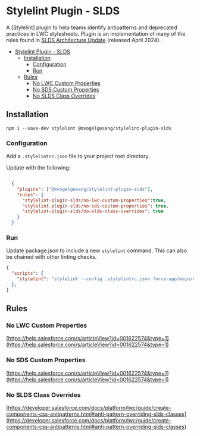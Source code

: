 # Stylelint Plugin - SLDS

A [Stylelint] plugin to help teams identify antipatterns and deprecated practices in LWC stylesheets. Plugin is an implementation of many of the rules found in [SLDS Architecture Update](https://help.salesforce.com/s/articleView?id=001622574&type=1) (released April 2024).

- [Stylelint Plugin - SLDS](#stylelint-plugin---slds)
  - [Installation](#installation)
    - [Configuration](#configuration)
    - [Run](#run)
  - [Rules](#rules)
    - [No LWC Custom Properties](#no-lwc-custom-properties)
    - [No SDS Custom Properties](#no-sds-custom-properties)
    - [No SLDS Class Overrides](#no-slds-class-overrides)

## Installation

`npm i --save-dev stylelint @mvogelgesang/stylelint-plugin-slds`

### Configuration

Add a `.stylelintrc.json` file to your project root directory.

Update with the following:

```json

  {
    "plugins": ["@mvogelgesang/stylelint-plugin-slds"],
    "rules": {
      "stylelint-plugin-slds/no-lwc-custom-properties":true, 
      "stylelint-plugin-slds/no-sds-custom-properties": true,
      "stylelint-plugin-slds/no-slds-class-overrides": true
    }
  }
```

### Run

Update package.json to include a new `stylelint` command. This can also be chained with other linting checks.

```json
{
  "scripts": {
    "stylelint": "stylelint --config .stylelintrc.json force-app/main/default/lwc/**/*.css",
  },
}
```

## Rules

### No LWC Custom Properties

[https://help.salesforce.com/s/articleView?id=001622574&type=1](https://help.salesforce.com/s/articleView?id=001622574&type=1)

### No SDS Custom Properties

[https://help.salesforce.com/s/articleView?id=001622574&type=1](https://help.salesforce.com/s/articleView?id=001622574&type=1)

### No SLDS Class Overrides

[https://developer.salesforce.com/docs/platform/lwc/guide/create-components-css-antipatterns.html#anti-pattern-overriding-slds-classes](https://developer.salesforce.com/docs/platform/lwc/guide/create-components-css-antipatterns.html#anti-pattern-overriding-slds-classes)
